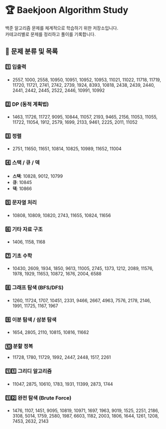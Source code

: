 # 🏆 Baekjoon Algorithm Study

백준 알고리즘 문제를 체계적으로 학습하기 위한 저장소입니다.  
카테고리별로 문제를 정리하고 풀이를 기록합니다.

## 📌 문제 분류 및 목록

### 1️⃣ 입출력
- 2557, 1000, 2558, 10950, 10951, 10952, 10953, 11021, 11022, 11718, 11719, 11720, 11721, 2741, 2742, 2739, 1924, 8393, 10818, 2438, 2439, 2440, 2441, 2442, 2445, 2522, 2446, 10991, 10992

### 2️⃣ DP (동적 계획법)
- 1463, 11726, 11727, 9095, 10844, 11057, 2193, 9465, 2156, 11053, 11055, 11722, 11054, 1912, 2579, 1699, 2133, 9461, 2225, 2011, 11052

### 3️⃣ 정렬
- 2751, 11650, 11651, 10814, 10825, 10989, 11652, 11004

### 4️⃣ 스택 / 큐 / 덱
- **스택**: 10828, 9012, 10799  
- **큐**: 10845  
- **덱**: 10866  

### 5️⃣ 문자열 처리
- 10808, 10809, 10820, 2743, 11655, 10824, 11656

### 6️⃣ 기타 자료 구조
- 1406, 1158, 1168

### 7️⃣ 기초 수학
- 10430, 2609, 1934, 1850, 9613, 11005, 2745, 1373, 1212, 2089, 11576, 1978, 1929, 11653, 10872, 1676, 2004, 6588

### 8️⃣ 그래프 탐색 (BFS/DFS)
- 1260, 11724, 1707, 10451, 2331, 9466, 2667, 4963, 7576, 2178, 2146, 1991, 11725, 1167, 1967

### 9️⃣ 이분 탐색 / 삼분 탐색
- 1654, 2805, 2110, 10815, 10816, 11662

### 🔟 분할 정복
- 11728, 1780, 11729, 1992, 2447, 2448, 1517, 2261

### 1️⃣1️⃣ 그리디 알고리즘
- 11047, 2875, 10610, 1783, 1931, 11399, 2873, 1744

### 1️⃣2️⃣ 완전 탐색 (Brute Force)
- 1476, 1107, 1451, 9095, 10819, 10971, 1697, 1963, 9019, 1525, 2251, 2186, 3108, 5014, 1759, 2580, 1987, 6603, 1182, 2003, 1806, 1644, 1261, 1208, 7453, 2632, 2143
